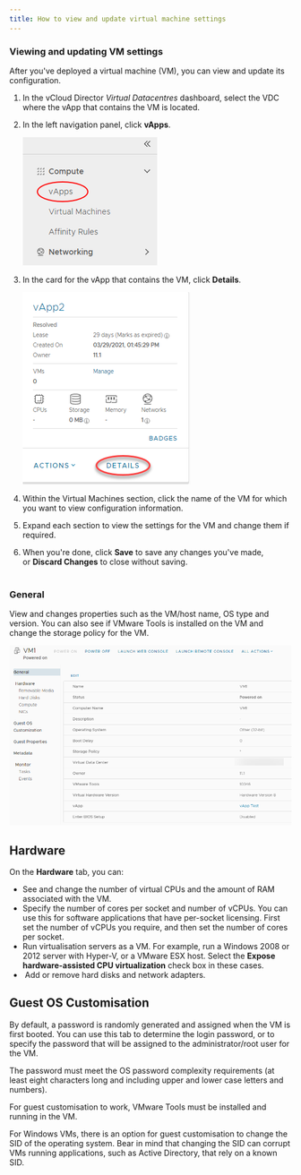 ```yaml
---
title: How to view and update virtual machine settings
---
```


### Viewing and updating VM settings

After you've deployed a virtual machine (VM), you can view and update its configuration.

1. In the vCloud Director _Virtual Datacentres_ dashboard, select the VDC where the vApp that contains the VM is located.

1. In the left navigation panel, click **vApps**.

    ![vApp Navigation](./assets/nav_vapp.png)

1. In the card for the vApp that contains the VM, click **Details**.

    ![vApp Navigation](./assets/vapp_details.png)

1. Within the Virtual Machines section, click the name of the VM for which you want to view configuration information.

1. Expand each section to view the settings for the VM and change them if required.

1. When you're done, click **Save** to save any changes you've made, or **Discard Changes** to close without saving.  
 

### General

View and changes properties such as the VM/host name, OS type and version. You can also see if VMware Tools is installed on the VM and change the storage policy for the VM.

![vApp Navigation](./assets/vm_details.png)

## Hardware

On the **Hardware** tab, you can:

-   See and change the number of virtual CPUs and the amount of RAM associated with the VM.
-   Specify the number of cores per socket and number of vCPUs. You can use this for software applications that have per-socket licensing. First set the number of vCPUs you require, and then set the number of cores per socket.
-   Run virtualisation servers as a VM. For example, run a Windows 2008 or 2012 server with Hyper-V, or a VMware ESX host. Select the **Expose hardware-assisted CPU virtualization** check box in these cases.
-    Add or remove hard disks and network adapters.

## Guest OS Customisation

By default, a password is randomly generated and assigned when the VM is first booted. You can use this tab to determine the login password, or to specify the password that will be assigned to the administrator/root user for the VM.

The password must meet the OS password complexity requirements (at least eight characters long and including upper and lower case letters and numbers).

For guest customisation to work, VMware Tools must be installed and running in the VM.

For Windows VMs, there is an option for guest customisation to change the SID of the operating system. Bear in mind that changing the SID can corrupt VMs running applications, such as Active Directory, that rely on a known SID.

